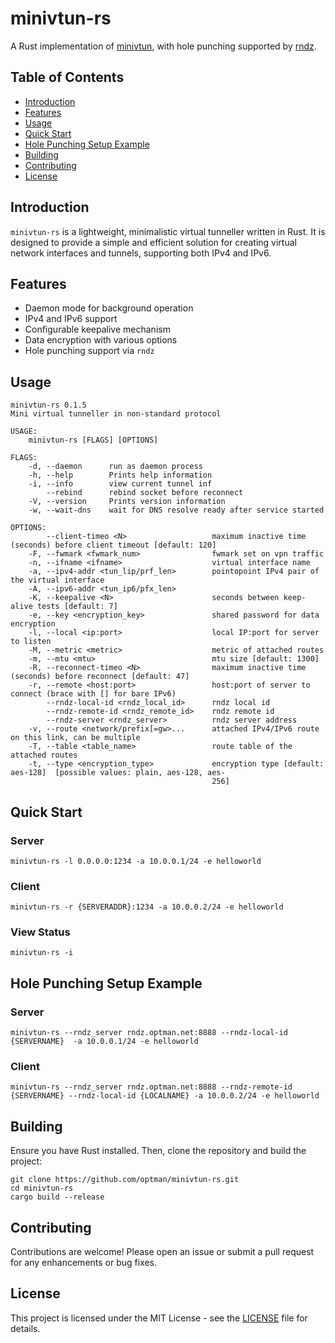 # minivtun-rs

A Rust implementation of [minivtun](https://github.com/rssnsj/minivtun), with hole punching supported by [rndz](https://github.com/optman/rndz).

## Table of Contents
- [Introduction](#introduction)
- [Features](#features)
- [Usage](#usage)
- [Quick Start](#quick-start)
- [Hole Punching Setup Example](#hole-punching-setup-example)
- [Building](#building)
- [Contributing](#contributing)
- [License](#license)

## Introduction

`minivtun-rs` is a lightweight, minimalistic virtual tunneller written in Rust. It is designed to provide a simple and efficient solution for creating virtual network interfaces and tunnels, supporting both IPv4 and IPv6.

## Features

- Daemon mode for background operation
- IPv4 and IPv6 support
- Configurable keepalive mechanism
- Data encryption with various options
- Hole punching support via `rndz`

## Usage

```
minivtun-rs 0.1.5
Mini virtual tunneller in non-standard protocol

USAGE:
    minivtun-rs [FLAGS] [OPTIONS]

FLAGS:
    -d, --daemon      run as daemon process
    -h, --help        Prints help information
    -i, --info        view current tunnel inf
        --rebind      rebind socket before reconnect
    -V, --version     Prints version information
    -w, --wait-dns    wait for DNS resolve ready after service started

OPTIONS:
        --client-timeo <N>                   maximum inactive time (seconds) before client timeout [default: 120]
    -F, --fwmark <fwmark_num>                fwmark set on vpn traffic
    -n, --ifname <ifname>                    virtual interface name
    -a, --ipv4-addr <tun_lip/prf_len>        pointopoint IPv4 pair of the virtual interface
    -A, --ipv6-addr <tun_ip6/pfx_len>
    -K, --keepalive <N>                      seconds between keep-alive tests [default: 7]
    -e, --key <encryption_key>               shared password for data encryption
    -l, --local <ip:port>                    local IP:port for server to listen
    -M, --metric <metric>                    metric of attached routes
    -m, --mtu <mtu>                          mtu size [default: 1300]
    -R, --reconnect-timeo <N>                maximum inactive time (seconds) before reconnect [default: 47]
    -r, --remote <host:port>                 host:port of server to connect (brace with [] for bare IPv6)
        --rndz-local-id <rndz_local_id>      rndz local id
        --rndz-remote-id <rndz_remote_id>    rndz remote id
        --rndz-server <rndz_server>          rndz server address
    -v, --route <network/prefix[=gw>...      attached IPv4/IPv6 route on this link, can be multiple
    -T, --table <table_name>                 route table of the attached routes
    -t, --type <encryption_type>             encryption type [default: aes-128]  [possible values: plain, aes-128, aes-
                                             256]

```

## Quick Start

### Server

```
minivtun-rs -l 0.0.0.0:1234 -a 10.0.0.1/24 -e helloworld
```

### Client

```
minivtun-rs -r {SERVERADDR}:1234 -a 10.0.0.2/24 -e helloworld
```

### View Status

```
minivtun-rs -i
```

## Hole Punching Setup Example

### Server

```
minivtun-rs --rndz_server rndz.optman.net:8888 --rndz-local-id {SERVERNAME}  -a 10.0.0.1/24 -e helloworld
```

### Client

```
minivtun-rs --rndz_server rndz.optman.net:8888 --rndz-remote-id {SERVERNAME} --rndz-local-id {LOCALNAME} -a 10.0.0.2/24 -e helloworld
```

## Building

Ensure you have Rust installed. Then, clone the repository and build the project:

```
git clone https://github.com/optman/minivtun-rs.git
cd minivtun-rs
cargo build --release
```

## Contributing

Contributions are welcome! Please open an issue or submit a pull request for any enhancements or bug fixes.

## License

This project is licensed under the MIT License - see the [LICENSE](LICENSE) file for details.